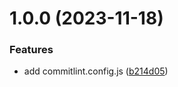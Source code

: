 # 1.0.0 (2023-11-18)


### Features

* add commitlint.config.js ([b214d05](https://github.com/sam0817/devops/commit/b214d056b8b97290125b764b8ac005e1d17c9611))
